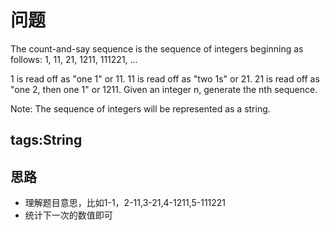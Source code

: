 # 问题
The count-and-say sequence is the sequence of integers beginning as follows:
1, 11, 21, 1211, 111221, ...

1 is read off as "one 1" or 11.
11 is read off as "two 1s" or 21.
21 is read off as "one 2, then one 1" or 1211.
Given an integer n, generate the nth sequence.

Note: The sequence of integers will be represented as a string.

## tags:String

## 思路
* 理解题目意思，比如1-1，2-11,3-21,4-1211,5-111221
* 统计下一次的数值即可